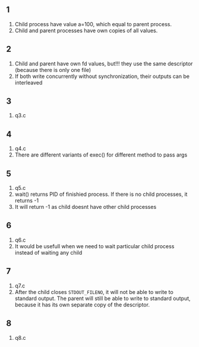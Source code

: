 ## 1
1) Child process have value a=100, which equal to parent process.
2) Child and parent processes have own copies of all values.

## 2
1) Child and parent have own fd values, but!!! they use the same descriptor (because there is only one file)
2) If both write concurrently without synchronization, their outputs can be interleaved

## 3
1) q3.c

## 4
1) q4.c
2) There are different variants of exec() for different method to pass args

## 5
1) q5.c
2) wait() returns PID of finishied process. If there is no child processes, it returns -1
3) It will return -1 as child doesnt have other child processes

## 6
1) q6.c
2) It would be usefull when we need to wait particular child process instead of waiting any child

## 7
1) q7.c
2) After the child closes `STDOUT_FILENO`, it will not be able to write to standard output.
The parent will still be able to write to standard output, because it has its own separate copy of the descriptor.

## 8
1) q8.c
